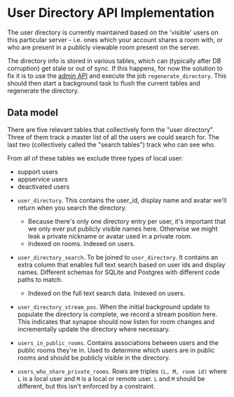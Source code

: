 User Directory API Implementation
=================================

The user directory is currently maintained based on the 'visible' users
on this particular server - i.e. ones which your account shares a room with, or
who are present in a publicly viewable room present on the server.

The directory info is stored in various tables, which can (typically after
DB corruption) get stale or out of sync. If this happens, for now the
solution to fix it is to use the [admin API](../../administration/admin_api/background_updates.md#run)
and execute the job `regenerate_directory`. This should then start a background task to
flush the current tables and regenerate the directory.

Data model
----------

There are five relevant tables that collectively form the "user directory".
Three of them track a master list of all the users we could search for.
The last two (collectively called the "search tables") track who can
see who.

From all of these tables we exclude three types of local user:
  - support users
  - appservice users
  - deactivated users

* `user_directory`. This contains the user_id, display name and avatar we'll
  return when you search the directory.
  - Because there's only one directory entry per user, it's important that we only
    ever put publicly visible names here. Otherwise we might leak a private
    nickname or avatar used in a private room.
  - Indexed on rooms. Indexed on users.

* `user_directory_search`. To be joined to `user_directory`. It contains an extra
  column that enables full text search based on user ids and display names.
  Different schemas for SQLite and Postgres with different code paths to match.
  - Indexed on the full text search data. Indexed on users.

* `user_directory_stream_pos`. When the initial background update to populate
  the directory is complete, we record a stream position here. This indicates
  that synapse should now listen for room changes and incrementally update
  the directory where necessary.

* `users_in_public_rooms`. Contains associations between users and the public rooms they're in.
  Used to determine which users are in public rooms and should be publicly visible in the directory.

* `users_who_share_private_rooms`. Rows are triples `(L, M, room id)` where `L`
   is a local user and `M` is a local or remote user. `L` and `M` should be
   different, but this isn't enforced by a constraint.
